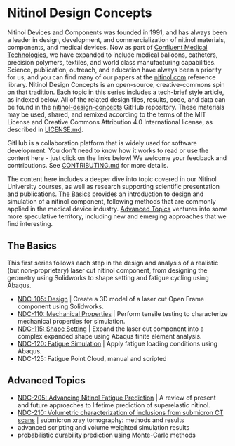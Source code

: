 Nitinol Design Concepts
=======================

Nitinol Devices and Components was founded in 1991, and has always been a leader in design, development, and commercialization of nitinol materials, components, and medical devices. Now as part of [Confluent Medical Technologies](https://confluentmedical.com), we have expanded to include medical balloons, catheters, precision polymers, textiles, and world class manufacturing capabilities. Science, publication, outreach, and education have always been a priority for us, and you can find many of our papers at the [nitinol.com](https://nitinol.com) reference library. Nitinol Design Concepts is an open-source, creative-commons spin on that tradition. Each topic in this series includes a tech-brief style article, as indexed below. All of the related design files, results, code, and data can be found in the [nitinol-design-concepts](https://github.com/cbonsig/nitinol-design-concepts) GitHub repository. These materials may be used, shared, and remixed according to the terms of the MIT License and Creative Commons Attribution 4.0 International license, as described in [LICENSE.md](LICENSE.md).

GitHub is a collaboration platform that is widely used for software development. You don't need to know how it works to read or use the content here - just click on the links below! We welcome your feedback and contributions. See [CONTRIBUTING.md](CONTRIBUTING.md) for more details.

The content here includes a deeper dive into topic covered in our Nitinol University courses, as well as research supporting scientific presentation and publications. [The Basics](#the-basics) provides an introduction to design and simulation of a nitinol component, following methods that are commonly applied in the medical device industry. [Advanced Topics](#advanced-topics) ventures into some more speculative territory, including new and emerging approaches that we find interesting. 


## The Basics

This first series follows each step in the design and analysis of a realistic (but non-proprietary) laser cut nitinol component, from designing the geometry using Solidworks to shape setting and fatigue cycling using Abaqus.

* [NDC-105: Design](105-open-frame-design) \| Create a 3D model of a laser cut Open Frame component using Solidworks.
* [NDC-110: Mechanical Properties](110-material-characterization) \| Perform tensile testing to characterize mechanical properties for simulation.
* [NDC-115: Shape Setting](115-open-frame-shape-set) \| Expand the laser cut component into a complex expanded shape using Abaqus finite element analysis.
* [NDC-120: Fatigue Simulation](120-open-frame-fatigue) \| Apply fatigue loading conditions using Abaqus.
* NDC-125: Fatigue Point Cloud, manual and scripted

## Advanced Topics

* [NDC-205: Advancing Nitinol Fatigue Prediction](205-advancing-fatigue-prediction) \| A review of present and future approaches to lifetime prediction of superelastic nitinol.
* [NDC-210: Volumetric characterization of inclusions from submicron CT scans](210-xct-methods) \| submicron xray tomography: methods and results
* advanced scripting and volume weighted simulation results
* probabilistic durability prediction using Monte-Carlo methods


